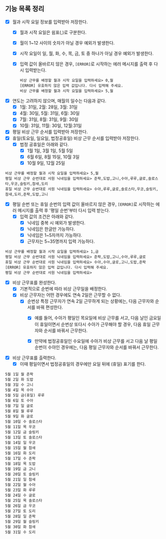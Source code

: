 ## 기능 목록 정리

- [X]  월과 시작 요일 정보를 입력받아 저장한다.
    - [X]  월과 시작 요일은 쉼표(,)로 구분한다.
    - [X]  월이 1~12 사이의 숫자가 아닐 경우 예외가 발생한다.
    - [X]  시작 요일이 일, 월, 화, 수, 목, 금, 토 중 하나가 아닐 경우 예외가 발생한다.
    - [X]  입력 값이 올바르지 않은 경우, `[ERROR]`로 시작하는 에러 메시지를 출력 후 다시 입력받는다.

       ```
       비상 근무를 배정할 월과 시작 요일을 입력하세요> 0,월
       [ERROR] 유효하지 않은 입력 값입니다. 다시 입력해 주세요.
       비상 근무를 배정할 월과 시작 요일을 입력하세요> 5,월
       ```

- [X]  연도는 고려하지 않으며, 매월의 일수는 다음과 같다.
    - [X]  1월: 31일, 2월: 28일, 3월: 31일
    - [X]  4월: 30일, 5월: 31일, 6월: 30일
    - [X]  7월: 31일, 8월: 31일, 9월: 30일
    - [X]  10월: 31일, 11월: 30일, 12월:31일

- [X]  평일 비상 근무 순서를 입력받아 저장한다.
- [X]  휴일(토요일, 일요일, 법정공휴일) 비상 근무 순서를 입력받아 저장한다.
    - [X]  법정 공휴일은 아래와 같다.
        - [X]  1월 1일, 3월 1일, 5월 5일
        - [X]  6월 6일, 8월 15일, 10월 3일
        - [X]  10월 9일, 12월 25일

```
비상 근무를 배정할 월과 시작 요일을 입력하세요> 5,월
평일 비상 근무 순번대로 사원 닉네임을 입력하세요> 준팍,도밥,고니,수아,루루,글로,솔로스타,우코,슬링키,참새,도리
휴일 비상 근무 순번대로 사원 닉네임을 입력하세요> 수아,루루,글로,솔로스타,우코,슬링키,참새,도리,준팍,도밥,고니
```

- [X]  평일 순번 또는 휴일 순번의 입력 값이 올바르지 않은 경우, `[ERROR]`로 시작하는 에러 메시지를 출력 후 '평일 순번'부터 다시 입력 받는다.
    - [X]  입력 값의 조건은 아래와 같다.
        - [X]  닉네임 중복 시 예외가 발생한다.
        - [X]  닉네임은 한글만 가능하다.
        - [X]  닉네임은 1~5자까지 가능하다.
        - [X]  근무자는 5~35명까지 입력 가능하다.

```
비상 근무를 배정할 월과 시작 요일을 입력하세요> 1,금
평일 비상 근무 순번대로 사원 닉네임을 입력하세요> 준팍,도밥,고니,수아,루루,글로
휴일 비상 근무 순번대로 사원 닉네임을 입력하세요> 수아,수아,글로,고니,도밥,준팍
[ERROR] 유효하지 않은 입력 값입니다. 다시 입력해 주세요.
평일 비상 근무 순번대로 사원 닉네임을 입력하세요>
```

- [X]  비상 근무표를 완성한다.
    - [X]  기본적으로 순번에 따라 비상 근무일을 배정한다.
    - [X]  비상 근무자는 어떤 경우에도 연속 2일은 근무할 수 없다.
        - [X]  순번상 특정 근무자가 연속 2일 근무하게 되는 상황에는, 다음 근무자와 순서를 바꿔 편성한다.
            - [X]  예를 들어, 수아가 평일인 목요일에 비상 근무를 서고, 다음 날인 금요일이 휴일이면서 순번상 또다시 수아가 근무해야 할 경우, 다음 휴일 근무자와 순서를 바꿔서 근무한다.
            - [X]  만약에 법정공휴일인 수요일에 수아가 비상 근무를 서고 다음 날 평일 순번이 수아인 경우에는, 다음 평일 근무자와 순서를 바꿔서 근무한다.


- [X]  비상 근무표를 출력한다.
    - [X]  이때 평일이면서 법정공휴일의 경우에만 요일 뒤에 (휴일) 표기를 한다.
```
5월 1일 월 준팍
5월 2일 화 도밥
5월 3일 수 고니
5월 4일 목 수아
5월 5일 금(휴일) 루루
5월 6일 토 수아
5월 7일 일 글로
5월 8일 월 루루
5월 9일 화 글로
5월 10일 수 솔로스타
5월 11일 목 우코
5월 12일 금 슬링키
5월 13일 토 솔로스타
5월 14일 일 우코
5월 15일 월 참새
5월 16일 화 도리
5월 17일 수 준팍
5월 18일 목 도밥
5월 19일 금 고니
5월 20일 토 슬링키
5월 21일 일 참새
5월 22일 월 수아
5월 23일 화 루루
5월 24일 수 글로
5월 25일 목 솔로스타
5월 26일 금 우코
5월 27일 토 도리
5월 28일 일 준팍
5월 29일 월 슬링키
5월 30일 화 참새
5월 31일 수 도리
```
